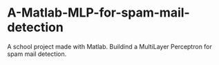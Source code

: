 # A-Matlab-MLP-for-spam-mail-detection
A school project made with Matlab. Buildind a MultiLayer Perceptron for spam mail detection.
